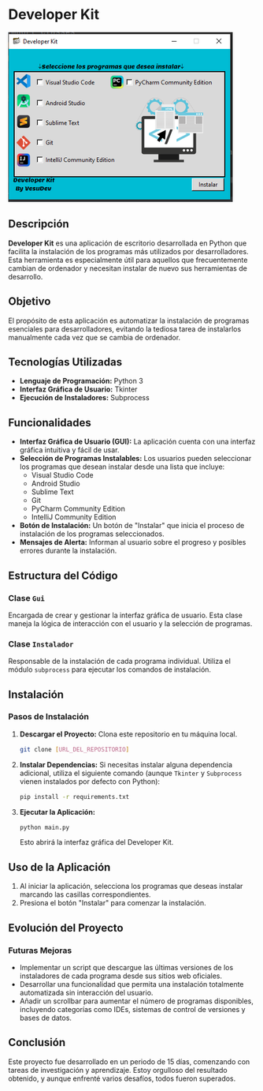 # Developer Kit
![App](assets/step1.PNG)

## Descripción

**Developer Kit** es una aplicación de escritorio desarrollada en Python que facilita la instalación de los programas más utilizados por desarrolladores. Esta herramienta es especialmente útil para aquellos que frecuentemente cambian de ordenador y necesitan instalar de nuevo sus herramientas de desarrollo.

## Objetivo

El propósito de esta aplicación es automatizar la instalación de programas esenciales para desarrolladores, evitando la tediosa tarea de instalarlos manualmente cada vez que se cambia de ordenador.

## Tecnologías Utilizadas

- **Lenguaje de Programación:** Python 3
- **Interfaz Gráfica de Usuario:** Tkinter
- **Ejecución de Instaladores:** Subprocess

## Funcionalidades

- **Interfaz Gráfica de Usuario (GUI):** La aplicación cuenta con una interfaz gráfica intuitiva y fácil de usar.
- **Selección de Programas Instalables:** Los usuarios pueden seleccionar los programas que desean instalar desde una lista que incluye:
  - Visual Studio Code
  - Android Studio
  - Sublime Text
  - Git
  - PyCharm Community Edition
  - IntelliJ Community Edition
- **Botón de Instalación:** Un botón de "Instalar" que inicia el proceso de instalación de los programas seleccionados.
- **Mensajes de Alerta:** Informan al usuario sobre el progreso y posibles errores durante la instalación.
  
## Estructura del Código

### Clase `Gui`
Encargada de crear y gestionar la interfaz gráfica de usuario. Esta clase maneja la lógica de interacción con el usuario y la selección de programas.

### Clase `Instalador`
Responsable de la instalación de cada programa individual. Utiliza el módulo `subprocess` para ejecutar los comandos de instalación.

## Instalación

### Pasos de Instalación

1. **Descargar el Proyecto:** Clona este repositorio en tu máquina local.

    ```bash
    git clone [URL_DEL_REPOSITORIO]
    ```

2. **Instalar Dependencias:** Si necesitas instalar alguna dependencia adicional, utiliza el siguiente comando (aunque `Tkinter` y `Subprocess` vienen instalados por defecto con Python):

    ```bash
    pip install -r requirements.txt
    ```

3. **Ejecutar la Aplicación:** 

    ```bash
    python main.py
    ```

    Esto abrirá la interfaz gráfica del Developer Kit.

## Uso de la Aplicación

1. Al iniciar la aplicación, selecciona los programas que deseas instalar marcando las casillas correspondientes.
2. Presiona el botón "Instalar" para comenzar la instalación.

## Evolución del Proyecto

### Futuras Mejoras

- Implementar un script que descargue las últimas versiones de los instaladores de cada programa desde sus sitios web oficiales.
- Desarrollar una funcionalidad que permita una instalación totalmente automatizada sin interacción del usuario.
- Añadir un scrollbar para aumentar el número de programas disponibles, incluyendo categorías como IDEs, sistemas de control de versiones y bases de datos.

## Conclusión

Este proyecto fue desarrollado en un periodo de 15 días, comenzando con tareas de investigación y aprendizaje. Estoy orgulloso del resultado obtenido, y aunque enfrenté varios desafíos, todos fueron superados.

